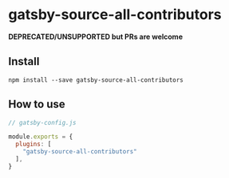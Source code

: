 # gatsby-source-all-contributors

**DEPRECATED/UNSUPPORTED but PRs are welcome**

## Install

`npm install --save gatsby-source-all-contributors`

## How to use

```javascript
// gatsby-config.js

module.exports = {
  plugins: [
    "gatsby-source-all-contributors"
  ],
}
```
